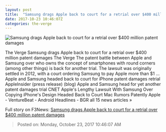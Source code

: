 ```yaml
---
layout: post
title:  "Samsung drags Apple back to court for a retrial over $400 million patent damages"
date: 2017-10-23 10:46:07Z
categories: the-verge
---
```


![Samsung drags Apple back to court for a retrial over $400 million patent damages](https://cdn.vox-cdn.com/thumbor/8o9BCpbVojOqJumoYBJGXtqsi9M=/0x115:900x586/fit-in/1200x630/cdn.vox-cdn.com/uploads/chorus_asset/file/9515723/samsung_apple_patent_infringement_lawsuit.jpg)

The Verge Samsung drags Apple back to court for a retrial over $400 million patent damages The Verge The patent battle between Apple and Samsung over who owns the concept of smartphones with round corners (among other things) is back for another trial. The lawsuit was originally settled in 2012, with a court ordering Samsung to pay Apple more than $1 ... Apple and Samsung headed back to court for iPhone patent damages retrial AppleInsider (press release) (blog) Apple and Samsung head for yet another patent damages trial CNET Apple's Lengthy Lawsuit With Samsung Over Copying iPhone's Design Headed Back to Court Mac Rumors Patently Apple - VentureBeat - Android Headlines - BGR all 15 news articles »


Full story on F3News: [Samsung drags Apple back to court for a retrial over $400 million patent damages](http://www.f3nws.com/n/chgfZE)

> Posted on: Monday, October 23, 2017 10:46:07 AM
